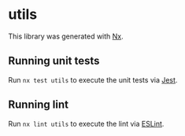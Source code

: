 # utils

This library was generated with [Nx](https://nx.dev).


## Running unit tests

Run `nx test utils` to execute the unit tests via [Jest](https://jestjs.io).


## Running lint

Run `nx lint utils` to execute the lint via [ESLint](https://eslint.org/).

